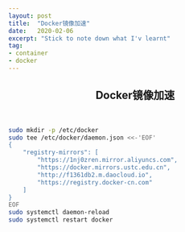 ```yaml
---
layout: post
title:  "Docker镜像加速"
date:   2020-02-06
excerpt: "Stick to note down what I'v learnt"
tag:
- container
- docker
---
```


<center><H2><b>Docker镜像加速</b></H2></center><br>



```bash
sudo mkdir -p /etc/docker
sudo tee /etc/docker/daemon.json <<-'EOF'
{
    "registry-mirrors": [
        "https://1nj0zren.mirror.aliyuncs.com",
        "https://docker.mirrors.ustc.edu.cn",
        "http://f1361db2.m.daocloud.io",
        "https://registry.docker-cn.com"
    ]
}
EOF
sudo systemctl daemon-reload
sudo systemctl restart docker
```


